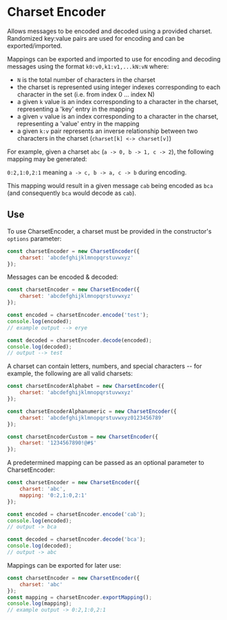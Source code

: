 # Charset Encoder
Allows messages to be encoded and decoded using a provided charset. Randomized key:value pairs are used for encoding and can be exported/imported.

Mappings can be exported and imported to use for encoding and decoding messages using the format `k0:v0,k1:v1,...kN:vN` where:

- `N` is the total number of characters in the charset
- the charset is represented using integer indexes corresponding to each character in the set (i.e. from index 0 ... index N)
- a given `k` value is an index corresponding to a character in the charset, representing a 'key' entry in the mapping
- a given `v` value is an index corresponding to a character in the charset, representing a 'value' entry in the mapping
- a given `k:v` pair represents an inverse relationship between two characters in the charset (`charset[k] <-> charset[v]`)

For example, given a charset `abc` (`a -> 0, b -> 1, c -> 2`), the following mapping may be generated:

`0:2,1:0,2:1` meaning `a -> c, b -> a, c -> b` during encoding.

This mapping would result in a given message `cab` being encoded as `bca` (and consequently `bca` would decode as `cab`).

## Use
To use CharsetEncoder, a charset must be provided in the constructor's `options` parameter:

```javascript
const charsetEncoder = new CharsetEncoder({
    charset: 'abcdefghijklmnopqrstuvwxyz'
});
```

Messages can be encoded & decoded:

```javascript
const charsetEncoder = new CharsetEncoder({
    charset: 'abcdefghijklmnopqrstuvwxyz'
});

const encoded = charsetEncoder.encode('test');
console.log(encoded);
// example output --> erye

const decoded = charsetEncoder.decode(encoded);
console.log(decoded);
// output --> test
```

A charset can contain letters, numbers, and special characters -- for example, the following are all valid charsets:

```javascript
const charsetEncoderAlphabet = new CharsetEncoder({
    charset: 'abcdefghijklmnopqrstuvwxyz'
});

const charsetEncoderAlphanumeric = new CharsetEncoder({
    charset: 'abcdefghijklmnopqrstuvwxyz0123456789'
});

const charsetEncoderCustom = new CharsetEncoder({
    charset: '1234567890!@#$'
});
```
A predetermined mapping can be passed as an optional parameter to CharsetEncoder:

```javascript
const charsetEncoder = new CharsetEncoder({
    charset: 'abc',
    mapping: '0:2,1:0,2:1'
});

const encoded = charsetEncoder.encode('cab');
console.log(encoded);
// output -> bca

const decoded = charsetEncoder.decode('bca');
console.log(decoded);
// output -> abc
```

Mappings can be exported for later use:
```javascript
const charsetEncoder = new CharsetEncoder({
    charset: 'abc'
});
const mapping = charsetEncoder.exportMapping();
console.log(mapping);
// example output -> 0:2,1:0,2:1
```

